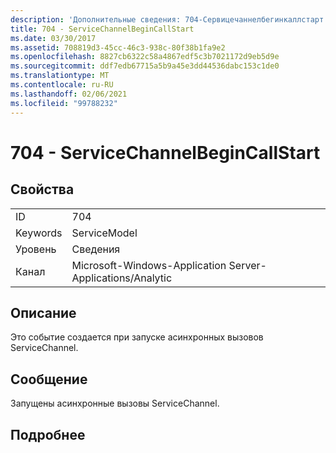 ```yaml
---
description: 'Дополнительные сведения: 704-Сервицечаннелбегинкаллстарт'
title: 704 - ServiceChannelBeginCallStart
ms.date: 03/30/2017
ms.assetid: 708819d3-45cc-46c3-938c-80f38b1fa9e2
ms.openlocfilehash: 8827cb6322c58a4867edf5c3b7021172d9eb5d9e
ms.sourcegitcommit: ddf7edb67715a5b9a45e3dd44536dabc153c1de0
ms.translationtype: MT
ms.contentlocale: ru-RU
ms.lasthandoff: 02/06/2021
ms.locfileid: "99788232"
---
```

# <a name="704---servicechannelbegincallstart"></a>704 - ServiceChannelBeginCallStart

## <a name="properties"></a>Свойства  
  
|||  
|-|-|  
|ID|704|  
|Keywords|ServiceModel|  
|Уровень|Сведения|  
|Канал|Microsoft-Windows-Application Server-Applications/Analytic|  
  
## <a name="description"></a>Описание  

 Это событие создается при запуске асинхронных вызовов ServiceChannel.  
  
## <a name="message"></a>Сообщение  

 Запущены асинхронные вызовы ServiceChannel.  
  
## <a name="details"></a>Подробнее
